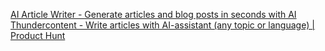 [AI Article Writer - Generate articles and blog posts in seconds with AI](https://www.producthunt.com/posts/ai-article-writer)
[Thundercontent - Write articles with AI-assistant (any topic or language) | Product Hunt](https://www.producthunt.com/posts/thundercontent)
